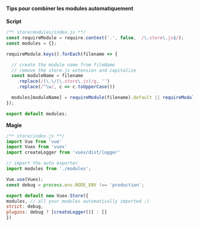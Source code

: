 
#### Tips pour combiner les modules automatiquement

<div class="grid grid-cols-2 gap-4">
<div>

**Script**
```js 
/** store/modules/index.js **/
const requireModule = require.context('.', false,  /\.store\.js$/);
const modules = {};

requireModule.keys().forEach(filename => {

  // create the module name from fileName
  // remove the store.js extension and capitalize
  const moduleName = filename
    .replace(/(\.\/|\.store\.js)/g, '')
    .replace(/^\w/, c => c.toUpperCase())

  modules[moduleName] = requireModule(filename).default || requireModule(filename);
});

export default modules;
```

</div>
<div>

**Magie**
```js
/** store/index.js **/
import Vue from 'vue'
import Vuex from 'vuex'
import createLogger from 'vuex/dist/logger'

// import the auto exporter
import modules from './modules';

Vue.use(Vuex);
const debug = process.env.NODE_ENV !== 'production';

export default new Vuex.Store({
modules, // all your modules automatically imported :)
strict: debug,
plugins: debug ? [createLogger()] : []
})
```

</div>
</div>

<!--
- For example, if you have a file named user.store.js this will be imported as a store module name-spaced as User.

- Best practice : We need to make sure each module is name-spaced and not to access them using the global store scope.
-->
